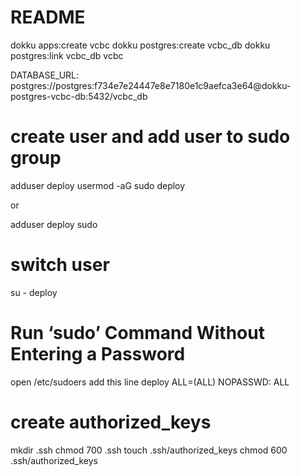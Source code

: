 # README

dokku apps:create vcbc
dokku postgres:create vcbc_db
dokku postgres:link vcbc_db vcbc

DATABASE_URL:  postgres://postgres:f734e7e24447e8e7180e1c9aefca3e64@dokku-postgres-vcbc-db:5432/vcbc_db

# create user and add user to sudo group

adduser deploy
usermod -aG sudo deploy

or

adduser deploy sudo

# switch user
su - deploy

# Run ‘sudo’ Command Without Entering a Password

open /etc/sudoers
add this line
deploy ALL=(ALL) NOPASSWD: ALL

# create authorized_keys
mkdir .ssh
chmod 700 .ssh
touch .ssh/authorized_keys
chmod 600 .ssh/authorized_keys
